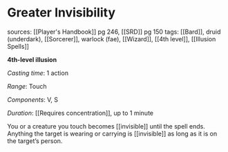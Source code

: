# Greater Invisibility
sources: [[Player's Handbook]] pg 246, [[SRD]] pg 150
tags: [[Bard]], druid (underdark), [[Sorcerer]], warlock (fae), [[Wizard]], [[4th level]], [[Illusion Spells]]

**4th-level illusion**

*Casting time*: 1 action

*Range*: Touch

*Components*: V, S

*Duration*: [[Requires concentration]], up to 1 minute

You or a creature you touch becomes [[invisible]] until the spell ends. Anything the target is wearing or carrying is [[invisible]] as long as it is on the target’s person.
